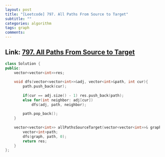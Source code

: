 ```yaml
---
layout: post
title: "[Leetcode] 797. All Paths From Source to Target"
subtitle: ""
categories: algorithm
tags: graph
comments:
---
```


## Link: [797. All Paths From Source to Target](https://leetcode.com/problems/all-paths-from-source-to-target/)

```cpp
class Solution {
public:
    vector<vector<int>>res;
    
    void dfs(vector<vector<int>>&adj, vector<int>&path, int cur){
        path.push_back(cur);
        
        if(cur == adj.size() - 1) res.push_back(path);
        else for(int neighbor: adj[cur])
            dfs(adj, path, neighbor);
        
        path.pop_back();
    }
    
    vector<vector<int>> allPathsSourceTarget(vector<vector<int>>& graph) {
        vector<int>path;
        dfs(graph, path, 0);
        return res;
    }
};

```

